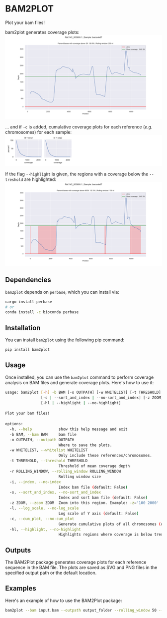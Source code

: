 # BAM2PLOT

Plot your bam files!

bam2plot generates coverage plots:
![plot](example/normal.png)

... and if `-c` is added, cumulative coverage plots for each reference (*e.g.* chromosomes) for each sample:
![plot](example/cumplot.png)

If the flag `--highlight` is given, the regions with a coverage below the `--treshold` are highlighted:
![plot](example/highlight.png)

## Dependencies
`bam2plot` depends on `perbase`, which you can install via:
```bash
cargo install perbase 
# or
conda install -c bioconda perbase
```
## Installation

You can install `bam2plot` using the following pip command:

```bash
pip install bam2plot
```

## Usage
Once installed, you can use the `bam2plot` command to perform coverage analysis on BAM files and generate coverage plots. Here's how to use it:

```bash
usage: bam2plot [-h] -b BAM [-o OUTPATH] [-w WHITELIST] [-t THRESHOLD] [-r ROLLING_WINDOW] [-i | --index | --no-index]
                [-s | --sort_and_index | --no-sort_and_index] [-z ZOOM] [-l | --log_scale | --no-log_scale] [-c | --cum_plot | --no-cum_plot]
                [-hl | --highlight | --no-highlight]

Plot your bam files!

options:
  -h, --help            show this help message and exit
  -b BAM, --bam BAM     bam file
  -o OUTPATH, --outpath OUTPATH
                        Where to save the plots.
  -w WHITELIST, --whitelist WHITELIST
                        Only include these references/chromosomes.
  -t THRESHOLD, --threshold THRESHOLD
                        Threshold of mean coverage depth
  -r ROLLING_WINDOW, --rolling_window ROLLING_WINDOW
                        Rolling window size
  -i, --index, --no-index
                        Index bam file (default: False)
  -s, --sort_and_index, --no-sort_and_index
                        Index and sort bam file (default: False)
  -z ZOOM, --zoom ZOOM  Zoom into this region. Example: -z='100 2000'
  -l, --log_scale, --no-log_scale
                        Log scale of Y axis (default: False)
  -c, --cum_plot, --no-cum_plot
                        Generate cumulative plots of all chromosomes (default: False)
  -hl, --highlight, --no-highlight
                        Highlights regions where coverage is below treshold. (default: False)
```

## Outputs

The BAM2Plot package generates coverage plots for each reference sequence in the BAM file. The plots are saved as SVG and PNG files in the specified output path or the default location.

## Examples

Here's an example of how to use the BAM2Plot package:

```bash
bam2plot --bam input.bam --outpath output_folder --rolling_window 50 --threshold 5 -s -c -hl
```
